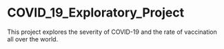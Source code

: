 # COVID_19_Exploratory_Project
This project explores the severity of COVID-19 and the rate of vaccination all over the world. 
